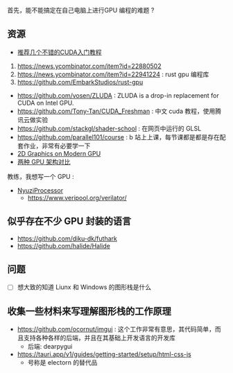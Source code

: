 首先，能不能搞定在自己电脑上进行GPU 编程的难题 ?

## 资源
- [推荐几个不错的CUDA入门教程](https://zhuanlan.zhihu.com/p/346910129)
1. https://news.ycombinator.com/item?id=22880502
2. https://news.ycombinator.com/item?id=22941224 : rust gpu 编程库
3. https://github.com/EmbarkStudios/rust-gpu
- https://github.com/vosen/ZLUDA : ZLUDA is a drop-in replacement for CUDA on Intel GPU.
- https://github.com/Tony-Tan/CUDA_Freshman : 中文 cuda 教程，使用腾讯云做实验
- https://github.com/stackgl/shader-school : 在网页中运行的 GLSL
- https://github.com/parallel101/course : b 站上上课，每节课都是都是存在配套作业，非常有必要学一下
- [2D Graphics on Modern GPU](https://raphlinus.github.io/rust/graphics/gpu/2019/05/08/modern-2d.html)
- [两种 GPU 架构对比](https://www.rastergrid.com/blog/gpu-tech/2021/07/gpu-architecture-types-explained/)

教练，我想写一个 GPU :
- [NyuziProcessor](https://github.com/jbush001/NyuziProcessor)
  - https://www.veripool.org/verilator/

## 似乎存在不少 GPU 封装的语言
- https://github.com/diku-dk/futhark
- https://github.com/halide/Halide

## 问题
- [ ]  想大致的知道 Liunx 和 Windows 的图形栈是什么

## 收集一些材料来写理解图形栈的工作原理
- https://github.com/ocornut/imgui : 这个工作非常有意思，其代码简单，而且支持各种各样的后端，并且在其基础上开发语言的开发库
  - 后端: dearpygui
- https://tauri.app/v1/guides/getting-started/setup/html-css-js
  - 号称是 electorn 的替代品
